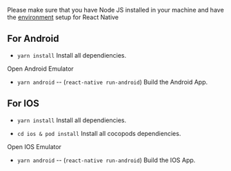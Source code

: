 

Please make sure that you have Node JS installed in your machine and have the [environment](https://reactnative.dev/docs/0.69/environment-setup) setup for React Native

## For Android

- `yarn install` Install all dependiencies.

Open Android Emulator

- `yarn android` -- (`react-native run-android`) Build the Android App.



## For IOS

- `yarn install` Install all dependiencies.

- `cd ios & pod install` Install all cocopods dependiencies.

Open IOS Emulator

- `yarn android` -- (`react-native run-android`) Build the IOS App.


